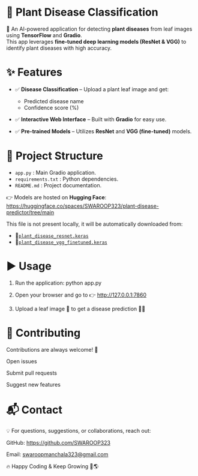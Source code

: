 # 🌱 **Plant Disease Classification**  

🚀 An AI-powered application for detecting **plant diseases** from leaf images using **TensorFlow** and **Gradio**.  
This app leverages **fine-tuned deep learning models (ResNet & VGG)** to identify plant diseases with high accuracy.  



# ✨ **Features**  

- ✅ **Disease Classification** – Upload a plant leaf image and get:  
  - Predicted disease name  
  - Confidence score (%)  

- ✅ **Interactive Web Interface** – Built with **Gradio** for easy use.  

- ✅ **Pre-trained Models** – Utilizes **ResNet** and **VGG (fine-tuned)** models.  



# 📂 **Project Structure**  

- `app.py` : Main Gradio application.  
- `requirements.txt` : Python dependencies.  
- `README.md` : Project documentation.  

👉 Models are hosted on **Hugging Face**:  https://huggingface.co/spaces/SWAROOP323/plant-disease-predictor/tree/main

This file is not present locally, it will be automatically downloaded from:
- 🔗[`plant_disease_resnet.keras`](https://huggingface.co/spaces/SWAROOP323/plant-disease-predictor/resolve/main/plant_disease_resnet.keras)  
- 🔗[`plant_disease_vgg_finetuned.keras`](https://huggingface.co/spaces/SWAROOP323/plant-disease-predictor/resolve/main/plant_disease_vgg_finetuned.keras)  



# **▶️ Usage**

1. Run the application: python app.py

2. Open your browser and go to 👉 http://127.0.0.1:7860

3. Upload a leaf image 🌿 to get a disease prediction 🧑‍🌾


# **🤝 Contributing**

Contributions are always welcome! 🎉

Open issues

Submit pull requests

Suggest new features


# **📬 Contact**

💡 For questions, suggestions, or collaborations, reach out:

GitHub: https://github.com/SWAROOP323

Email: swaroopmanchala323@gmail.com

🔥 Happy Coding & Keep Growing 🌿🌎
